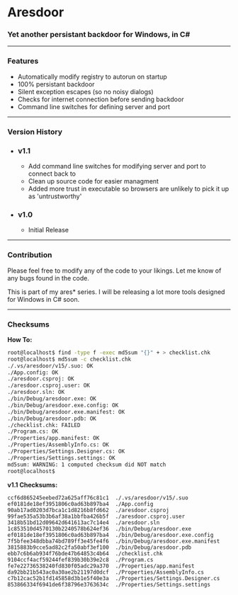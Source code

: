 # Aresdoor
###  Yet another persistant backdoor for Windows, in C#
***

### Features
 * Automatically modify registry to autorun on startup
 * 100% persistant backdoor
 * Silent exception escapes (so no noisy dialogs)
 * Checks for internet connection before sending backdoor
 * Command line switches for defining server and port

***
### Version History
 * ### v1.1
   - Add command line switches for modifying server and port to connect back to
   - Clean up source code for easier managment
   - Added more trust in executable so browsers are unlikely to pick it up as 'untrustworthy'
 * ### v1.0
   -  Initial Release

***
### Contribution
Please feel free to modify any of the code to your likings. Let me know of any bugs found in the code.

This is part of my ares* series. I will be releasing a lot more tools designed for Windows in C# soon.

***
### Checksums
__How To:__
```bash
root@localhost$ find -type f -exec md5sum "{}" + > checklist.chk
root@localhost$ md5sum -c checklist.chk
./.vs/aresdoor/v15/.suo: OK
./App.config: OK
./aresdoor.csproj: OK
./aresdoor.csproj.user: OK
./aresdoor.sln: OK
./bin/Debug/aresdoor.exe: OK
./bin/Debug/aresdoor.exe.config: OK
./bin/Debug/aresdoor.exe.manifest: OK
./bin/Debug/aresdoor.pdb: OK
./checklist.chk: FAILED
./Program.cs: OK
./Properties/app.manifest: OK
./Properties/AssemblyInfo.cs: OK
./Properties/Settings.Designer.cs: OK
./Properties/Settings.settings: OK
md5sum: WARNING: 1 computed checksum did NOT match
root@localhost$
```
__v1.1 Checksums:__
```md5sum
ccf6d865245eebed72a625aff76c81c1  ./.vs/aresdoor/v15/.suo
ef0181de18ef3951806c0ad63b897ba4  ./App.config
90ab17ad0203d7bca1c1d8216b8fd662  ./aresdoor.csproj
99fae535a53b3b6af38a1bbfba426b5f  ./aresdoor.csproj.user
3418b51bd12d09642d641613ac7c14e4  ./aresdoor.sln
1c853510d4570130b2240578b624ef36  ./bin/Debug/aresdoor.exe
ef0181de18ef3951806c0ad63b897ba4  ./bin/Debug/aresdoor.exe.config
7f5bfee348dbba74bd789ff3e45fe4f6  ./bin/Debug/aresdoor.exe.manifest
3815883b9cce5ad82c2fa50abf3ef100  ./bin/Debug/aresdoor.pdb
ebb7c6b6ab934f76bde47b64853c4b64  ./checklist.chk
9104ccf4acf59244fef839b30b39e2c8  ./Program.cs
fe7e22736538240fd830f05adc29a370  ./Properties/app.manifest
da92bb21b543ac0a30ae2b21197d0dcf  ./Properties/AssemblyInfo.cs
c7b12cac52b1fd145858d3b1e5f40e3a  ./Properties/Settings.Designer.cs
853866334f6941de6f38796e3763634c  ./Properties/Settings.settings
```
